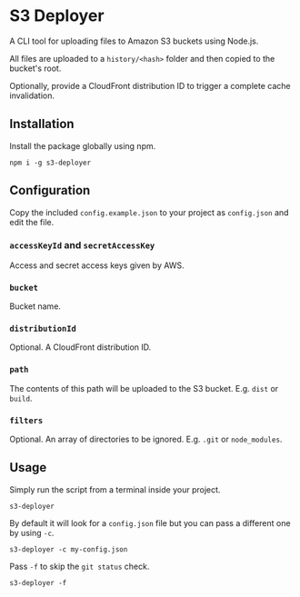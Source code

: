 # S3 Deployer

A CLI tool for uploading files to Amazon S3 buckets using Node.js.

All files are uploaded to a `history/<hash>` folder and then copied to the bucket's root.

Optionally, provide a CloudFront distribution ID to trigger a complete cache invalidation.

## Installation

Install the package globally using npm.

```
npm i -g s3-deployer
```

## Configuration

Copy the included `config.example.json` to your project as `config.json` and edit the file.

### `accessKeyId` and `secretAccessKey`

Access and secret access keys given by AWS.

### `bucket`

Bucket name.

### `distributionId`

Optional. A CloudFront distribution ID.

### `path`

The contents of this path will be uploaded to the S3 bucket. E.g. `dist` or `build`.

### `filters`

Optional. An array of directories to be ignored. E.g. `.git` or `node_modules`.

## Usage

Simply run the script from a terminal inside your project.

```
s3-deployer
```
By default it will look for a `config.json` file but you can pass a different one by using `-c`.

```
s3-deployer -c my-config.json
```

Pass `-f` to skip the `git status` check.

```
s3-deployer -f
```
